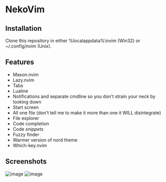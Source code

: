 # NekoVim
## Installation
Clone this repository in either %localappdata%\nvim (Win32) or ~/.config/nvim (Unix).
## Features
* Mason.nvim
* Lazy.nvim
* Tabs
* Lualine
* Notifications and separate cmdline so you don't strain your neck by looking down
* Start screen
* All one file (don't tell me to make it more than one it WILL disintegrate)
* File explorer
* Code completion
* Code *snippets*
* Fuzzy finder
* Warmer version of nord theme
* Which-key.nvim
## Screenshots
![image](https://github.com/Neko-Vim/NekoVim/assets/118553985/3c74c4da-1f92-4232-9c5e-c6c967996eb3)
![image](https://github.com/Neko-Vim/NekoVim/assets/118553985/752c52bd-712c-40bd-9ed5-3b0b675c4f15)
